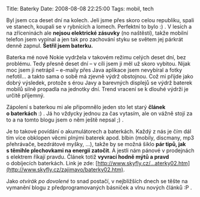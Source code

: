 Title: Baterky
Date: 2008-08-08 22:25:00
Tags: mobil, tech

Byl jsem cca deset dní na kolech. Jeli jsme přes skoro celou republiku, spali ve stanech, koupali se v rybnících a lomech. Perfektní to bylo :) . V lesích a na zříceninách ale **nejsou elektrické zásuvky** (no naštěstí), takže mobilní telefon jsem vypínal a jen tak pro zachování styku se světem jej párkrát denně zapnul. **Šetřil jsem baterku.**

Baterka mé nové Nokie vydržela v takovém režimu celých deset dní, bez problému. Tedy přesně deset dní – v cíli jsem ji měl už skoro vybitou. Nijak moc jsem ji netrápil – e-maily přes Java aplikace jsem nevybíral a fotky nefotil… a takto sama o sobě má zjevně výdrž obstojnou. Což mi přijde jako dobrý výsledek, protože s érou Javy a barevných displejů se výdrž baterek mobilů silně propadla na jednotky dní. Trend vracení se k dlouhé výdrži je určitě příjemný.

Zápolení s baterkou mi ale připomnělo jeden sto let starý **článek o baterkách** :) . Já ho vždycky jednou za čas vytasím, ale on vážně stojí za to a na tomto blogu jsem o něm ještě nepsal
;) .

Je to takové povídání o akumulátorech a baterkách. Každý z nás je čím dál tím více obklopen věcmi plnými baterek apod. blbin (mobily, discmany, mp3 přehrávače, bezdrátové myšky, …), takže by se možná šiklo **pár tipů, jak s těmihle plechovkami na energii zatočit**. A jestli nám pánové v prodejnách s elektrem říkají pravdu. Článek totiž **vyvrací hodně mýtů a pravd** o dobíjecích baterkách. Link
je zde: [http://www.skyfly.cz/…aterky02.htm](http://www.skyfly.cz/zajimavo/baterky02.htm).

Jako *otvírák po dovolené* to snad postačí, v nejbližších dnech se těšte na vymanění blogu z předprogramo­vaných básniček a vlnu nových článků :P .